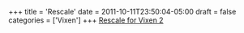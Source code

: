 +++
title = 'Rescale'
date = 2011-10-11T23:50:04-05:00
draft = false
categories = ['Vixen']
+++
[Rescale for Vixen 2](/repository/downloads/Re-scale.zip)